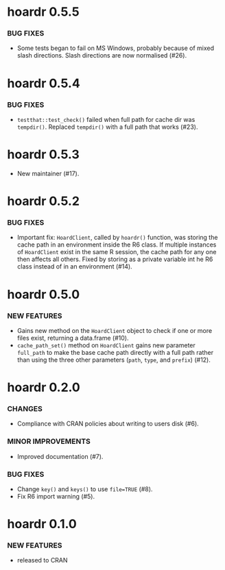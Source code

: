 hoardr 0.5.5
============

### BUG FIXES

* Some tests began to fail on MS Windows, probably because of mixed slash
directions. Slash directions are now normalised (#26).


hoardr 0.5.4
============

### BUG FIXES

* `testthat::test_check()` failed when full path for cache dir was `tempdir()`. 
Replaced `tempdir()` with a full path that works (#23).


hoardr 0.5.3
============

* New maintainer (#17).


hoardr 0.5.2
============

### BUG FIXES

* Important fix: `HoardClient`, called by `hoardr()` function, was storing the
cache path in an environment inside the R6 class. If multiple instances of
`HoardClient` exist in the same R session, the cache path for any one then
affects all others. Fixed by storing as a private variable int he R6 class 
instead of in an environment (#14).


hoardr 0.5.0
============

### NEW FEATURES

* Gains new method on the `HoardClient` object to check if one or more files
exist, returning a data.frame (#10).
* `cache_path_set()` method on `HoardClient` gains new parameter `full_path` to 
make the base cache path directly with a full path rather than using the three 
other parameters (`path`, `type`, and `prefix`) (#12).


hoardr 0.2.0
============

### CHANGES

* Compliance with CRAN policies about writing to users disk (#6).

### MINOR IMPROVEMENTS

* Improved documentation (#7).

### BUG FIXES

* Change `key()` and `keys()` to use `file=TRUE` (#8).
* Fix R6 import warning (#5).


hoardr 0.1.0
============

### NEW FEATURES

* released to CRAN
